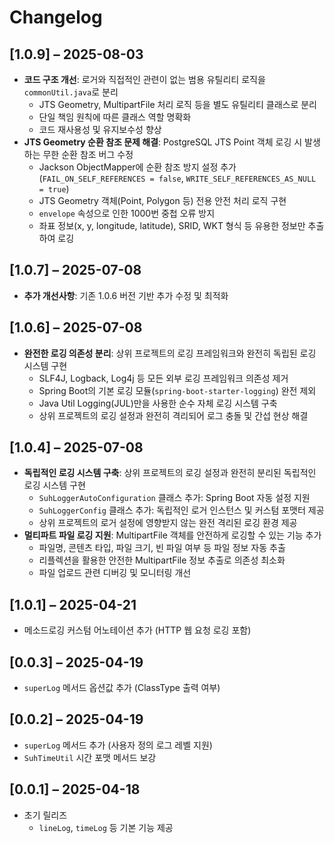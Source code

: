 # Changelog

## [1.0.9] – 2025-08-03
- **코드 구조 개선**: 로거와 직접적인 관련이 없는 범용 유틸리티 로직을 `commonUtil.java`로 분리
  - JTS Geometry, MultipartFile 처리 로직 등을 별도 유틸리티 클래스로 분리
  - 단일 책임 원칙에 따른 클래스 역할 명확화
  - 코드 재사용성 및 유지보수성 향상
- **JTS Geometry 순환 참조 문제 해결**: PostgreSQL JTS Point 객체 로깅 시 발생하는 무한 순환 참조 버그 수정
  - Jackson ObjectMapper에 순환 참조 방지 설정 추가 (`FAIL_ON_SELF_REFERENCES = false`, `WRITE_SELF_REFERENCES_AS_NULL = true`)
  - JTS Geometry 객체(Point, Polygon 등) 전용 안전 처리 로직 구현
  - `envelope` 속성으로 인한 1000번 중첩 오류 방지
  - 좌표 정보(x, y, longitude, latitude), SRID, WKT 형식 등 유용한 정보만 추출하여 로깅

## [1.0.7] – 2025-07-08
- **추가 개선사항**: 기존 1.0.6 버전 기반 추가 수정 및 최적화

## [1.0.6] – 2025-07-08
- **완전한 로깅 의존성 분리**: 상위 프로젝트의 로깅 프레임워크와 완전히 독립된 로깅 시스템 구현
  - SLF4J, Logback, Log4j 등 모든 외부 로깅 프레임워크 의존성 제거
  - Spring Boot의 기본 로깅 모듈(`spring-boot-starter-logging`) 완전 제외
  - Java Util Logging(JUL)만을 사용한 순수 자체 로깅 시스템 구축
  - 상위 프로젝트의 로깅 설정과 완전히 격리되어 로그 충돌 및 간섭 현상 해결

## [1.0.4] – 2025-07-08
- **독립적인 로깅 시스템 구축**: 상위 프로젝트의 로깅 설정과 완전히 분리된 독립적인 로깅 시스템 구현
  - `SuhLoggerAutoConfiguration` 클래스 추가: Spring Boot 자동 설정 지원
  - `SuhLoggerConfig` 클래스 추가: 독립적인 로거 인스턴스 및 커스텀 포맷터 제공
  - 상위 프로젝트의 로거 설정에 영향받지 않는 완전 격리된 로깅 환경 제공
- **멀티파트 파일 로깅 지원**: MultipartFile 객체를 안전하게 로깅할 수 있는 기능 추가
  - 파일명, 콘텐츠 타입, 파일 크기, 빈 파일 여부 등 파일 정보 자동 추출
  - 리플렉션을 활용한 안전한 MultipartFile 정보 추출로 의존성 최소화
  - 파일 업로드 관련 디버깅 및 모니터링 개선

## [1.0.1] – 2025-04-21
-  메소드로깅 커스텀 어노테이션 추가 (HTTP 웹 요청 로깅 포함)

## [0.0.3] – 2025-04-19
- `superLog` 메서드 옵션값 추가 (ClassType 출력 여부)

## [0.0.2] – 2025-04-19
- `superLog` 메서드 추가 (사용자 정의 로그 레벨 지원)
- `SuhTimeUtil` 시간 포맷 메서드 보강

## [0.0.1] – 2025-04-18
- 초기 릴리즈
    - `lineLog`, `timeLog` 등 기본 기능 제공

